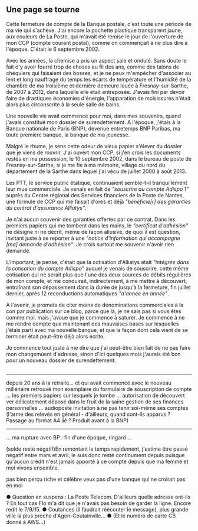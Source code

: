 ## Une page se tourne

Cette fermeture de compte de la Banque postale, c'est toute une période de ma vie qui s'achève. J'ai encore la pochette plastique transparent jaune, aux couleurs de La Poste, qui m'avait été remise le jour de l'ouverture de mon CCP (compte courant postal), comme on commençait à ne plus dire à l'époque. C'était le 6 septembre 2002.

Avec les années, la chemise a pris un aspect sale et ondulé. Sans doute le fait d'y avoir fourré trop de choses au fil des ans, comme des talons de chéquiers qui faisaient des bosses, et je ne peux m'empêcher d'associer au lent et long nauffrage du temps les écarts de température et l'humidité de la chambre de ma troisième et dernière demeure louée à Fresnay-sur-Sarthe, de 2007 à 2012, dans laquelle elle était entreposée. J'avais fini par devoir faire de drastiques économies d'énergie, l'apparation de moisissures n'était alors plus circonscrite à la seule salle de bains.

Une nouvelle vie avait commencé pour moi, dans mes souvenirs, quand j'avais constitué mon dossier de surendettement. A l'époque, j'étais à la Banque nationale de Paris (BNP), devenue entretemps BNP Paribas, ma toute première banque, la banque de ma jeunesse.

Malgré le rhume, je sens cette odeur de vieux papier s'élever du dossier que je viens de rouvrir. J'ai ouvert mon CCP, si j'en crois les documents restés en ma possession, le 10 septembre 2002, dans le bureau de poste de Fresnay-sur-Sarthe, si je me fie à ma mémoire, village du nord du département de la Sarthe dans lequel j'ai vécu de juillet 2000 à août 2013. 

Les PTT, le service public étatique, continuaient semble-t-il tranquillement leur mue commerciale. Je venais en fait de *"souscrire au compte Adispo 1"* auprès du Centre régional des Services financiers de la  Poste de Nantes, une formule de CCP qui me faisait d'ores et déjà *"bénéficie[r] des garanties du contrat d'assurance Alliatys"*.

Je n'ai aucun souvenir des garanties offertes par ce contrat. Dans les premiers papiers qui me tombent dans les mains, le *"certificat d'adhésion"* ne désigne ni ne décrit, même de façon allusive, de quoi il est question, invitant juste à se reporter à une *"notice d'information qui accompagne [ma] demande d'adhésion"*. Je crois surtout me souvenir n'avoir rien demandé.

L'important, je pense, c'était que la cotisation d'Alliatys était *"intégrée dans la cotisation du compte Adispo"* auquel je venais de souscrire, cette même cotisation qui ne serait plus que l'une des deux sources de débits régulières de mon compte, et me conduirait, indirectement, à me mettre à découvert, entraînant son dépassement dans la durée de jusqu'à la fermeture, fin juillet dernier, après 12 reconductions automatiques *"d'année en année"*.

À l'avenir, je promets de citer moins de dénominations commerciales à la con par publication sur ce blog, parce que là, je ne sais pas si vous êtes comme moi, mais j'avoue que je commence à saturer. Je commence à ne me rendre compte que maintenant des mauvaises bases sur lesquelles j'étais parti avec ma nouvelle banque, et que la façon dont cela vient de se terminer était peut-être déjà alors écrite.

Je commence tout juste à me dire que j'ai peut-être bien fait de ne pas faire mon changemùent d'adresse, sinon d'ici quelques mois j'aurais été bon pour un nouveau dossier de surendettement.

## 

***
depuis 20 ans à la retraite...
et qui avait commencé avec le nouveau millénaire
retrouvé mon exemplaire du formulaire de souscription de compte ... les premiers papiers sur lesquels je tombe ... autorisation de découvert ver délicatement déposé dans le fruit de la saine gestion de ses finances personnelles ... audioposte invitation à ne pas tenir soi-même ses comptes (l'arme des relevés en général - d'ailleurs, quand sont-ils apparus ? Passage au format A4 lié ? Produit avant à la BNP)

***

... ma rupture avec BP : fin d'une époque, ringard ...

(solde resté négatif)En remontant le temps rapidement, j'estime être passé négatif entre mars et avril, le suis donc resté continument depuis puisque qu'aucun crédit n'est jamais apporté à ce compte depuis que ma femme et moi vivons ensemble. 

pas bien perçu riche et célèbre
veux pas d'une banque qui ne croirait pas en moi

● Question en suspens : La Poste Telecom. D'ailleurs quelle adresse ont-ils ? En tout cas Flo m'a dit que je n'avais pas besoin de garder la ligne. Encore redit le 7/9/15. ● Coutances (il faudrait réécouter le message), plus grande ville la plus proche d'Agon-Coutainville... ● (Et le numéro de carte CB donné à AWS...)
